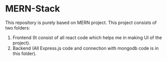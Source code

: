 # MERN-Stack  
This repository is purely based on MERN project. 
This project consists of two folders:  
1)  Frontend (It consist of all react code which helps me in making UI of the project).
2)  Backend (All Express.js code and connection with mongodb code is in this folder).
